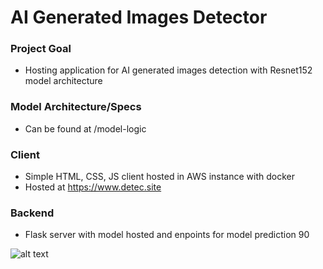 # AI Generated Images Detector

### Project Goal

* Hosting application for AI generated images detection with Resnet152 model architecture

### Model Architecture/Specs

* Can be found at /model-logic

### Client
* Simple HTML, CSS, JS client hosted in AWS instance with docker
* Hosted at https://www.detec.site

### Backend
* Flask server with model hosted and enpoints for model prediction 90


![alt text](mycat.png)
